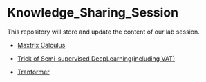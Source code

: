 # Knowledge_Sharing_Session

This repository will store and update the content of our lab session. 

* [Maxtrix Calculus](https://github.com/Ch4ndelier/Knowledge_Sharing_Session/tree/main/Matrix_Calculus)

* [Trick of Semi-supervised DeepLearning(including VAT)](https://github.com/Ch4ndelier/Knowledge_Sharing_Session/tree/main/Tricks-of-Semi-supervisedDeepLeanring-Pytorch-master)

* [Tranformer](https://github.com/Ch4ndelier/Knowledge_Sharing_Session/tree/main/Transformer)

